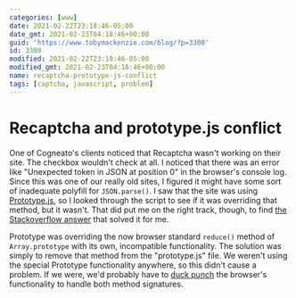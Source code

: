 ```yaml
---
categories: [www]
date: 2021-02-22T23:18:46-05:00
date_gmt: 2021-02-23T04:18:46+00:00
guid: 'https://www.tobymackenzie.com/blog/?p=3300'
id: 3300
modified: 2021-02-22T23:18:46-05:00
modified_gmt: 2021-02-23T04:18:46+00:00
name: recaptcha-prototype-js-conflict
tags: [captcha, javascript, problem]
---
```


Recaptcha and prototype.js conflict
===================================

One of Cogneato's clients noticed that Recaptcha wasn't working on their site.  The checkbox wouldn't check at all.  I noticed that there was an error like "Unexpected token in JSON at position 0" in the browser's console log.  Since this was one of our really old sites, I figured it might have some sort of inadequate polyfill for `JSON.parse()`.  I saw that the site was using [Prototype.js](http://prototypejs.org/), so I looked through the script to see if it was overriding that method, but it wasn't.  That did put me on the right track, though, to find [the Stackoverflow answer](https://stackoverflow.com/a/64808781/1139122) that solved it for me.

Prototype was overriding the now browser standard `reduce()` method of `Array.prototype` with its own, incompatible functionality.  The solution was simply to remove that method from the "prototype.js" file.  We weren't using the special Prototype functionality anywhere, so this didn't cause a problem.  If we were, we'd probably have to [duck punch](http://ericdelabar.com/2008/05/metaprogramming-javascript.html) the browser's functionality to handle both method signatures.
